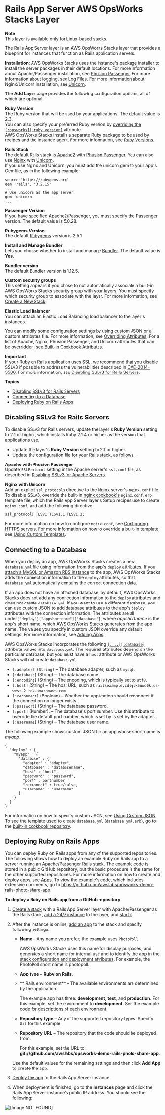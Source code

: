 # Rails App Server AWS OpsWorks Stacks Layer<a name="workinglayers-rails"></a>

**Note**  
This layer is available only for Linux\-based stacks\.

The Rails App Server layer is an AWS OpsWorks Stacks layer that provides a blueprint for instances that function as Rails application servers\.

**Installation**: AWS OpsWorks Stacks uses the instance's package installer to install the server packages in their default locations\. For more information about Apache/Passenger installation, see [Phusion Passenger](https://www.phusionpassenger.com/)\. For more information about logging, see [Log Files](http://httpd.apache.org/docs/2.2/logs.html)\. For more information about Nginx/Unicorn installation, see [Unicorn](http://unicorn.bogomips.org/)\.

The **Add Layer** page provides the following configuration options, all of which are optional\.

**Ruby Version**  
The Ruby version that will be used by your applications\. The default value is 2\.3\.  
You can also specify your preferred Ruby version by [overriding the `[:opsworks][:ruby_version]`](workingcookbook-attributes.md) attribute\.  
AWS OpsWorks Stacks installs a separate Ruby package to be used by recipes and the instance agent\. For more information, see [Ruby Versions](workingcookbook-ruby.md)\.

**Rails Stack**  
The default Rails stack is [Apache2](http://httpd.apache.org/) with [Phusion Passenger](https://www.phusionpassenger.com/)\. You can also use [Nginx](http://nginx.org/en/) with [Unicorn](http://unicorn.bogomips.org/)\.  
If you use Nginx and Unicorn, you must add the unicorn gem to your app's Gemfile, as in the following example:  

```
source 'https://rubygems.org'
gem 'rails', '3.2.15'
...
# Use unicorn as the app server
gem 'unicorn'
...
```

**Passenger Version**  
If you have specified Apache2/Passenger, you must specify the Passenger version\. The default value is 5\.0\.28\.

**Rubygems Version**  
The default [Rubygems](http://rubygems.org/) version is 2\.5\.1

**Install and Manage Bundler**  
Lets you choose whether to install and manage [Bundler](http://gembundler.com/)\. The default value is **Yes**\.

**Bundler version**  
The default Bundler version is 1\.12\.5\.

**Custom security groups**  
This setting appears if you chose to not automatically associate a built\-in AWS OpsWorks Stacks security group with your layers\. You must specify which security group to associate with the layer\. For more information, see [Create a New Stack](workingstacks-creating.md)\.

**Elastic Load Balancer**  
You can attach an Elastic Load Balancing load balancer to the layer's instances\.

You can modify some configuration settings by using custom JSON or a custom attributes file\. For more information, see [Overriding Attributes](workingcookbook-attributes.md)\. For a list of Apache, Nginx, Phusion Passenger, and Unicorn attributes that can be overridden, see [Built\-in Cookbook Attributes](attributes-recipes.md)\.

**Important**  
If your Ruby on Rails application uses SSL, we recommend that you disable SSLv3 if possible to address the vulnerabilities described in [CVE\-2014\-3566](http://www.cve.mitre.org/cgi-bin/cvename.cgi?name=CVE-2014-3566)\. For more information, see [Disabling SSLv3 for Rails Servers](#workinglayers-rails-sslv3)\.

**Topics**
+ [Disabling SSLv3 for Rails Servers](#workinglayers-rails-sslv3)
+ [Connecting to a Database](#workinglayers-rails-db)
+ [Deploying Ruby on Rails Apps](#workinglayers-rails-deploy)

## Disabling SSLv3 for Rails Servers<a name="workinglayers-rails-sslv3"></a>

To disable SSLv3 for Rails servers, update the layer's **Ruby Version** setting to 2\.1 or higher, which installs Ruby 2\.1\.4 or higher as the version that applications use\.
+ Update the layer's **Ruby Version** setting to 2\.1 or higher\.
+ Update the configuration file for your Rails stack, as follows\.

**Apache with Phusion Passenger**  
Update `SSLProtocol` setting in the Apache server's `ssl.conf` file, as described in [Disabling SSLv3 for Apache Servers](layers-java.md#layers-java-sslv3)\.

**Nginx with Unicorn**  
Add an explicit `ssl_protocols` directive to the Nginx server's `nginx.conf` file\. To disable SSLv3, override the built\-in [nginx cookbook's](https://github.com/aws/opsworks-cookbooks/tree/release-chef-11.10/nginx) `nginx.conf.erb` template file, which the Rails App Server layer's Setup recipes use to create `nginx.conf`, and add the following directive:  

```
ssl_protocols TLSv1 TLSv1.1 TLSv1.2;
```
For more information on how to configure `nginx.conf`, see [Configuring HTTPS servers](http://nginx.org/en/docs/http/configuring_https_servers.html)\. For more information on how to override a built\-in template, see [Using Custom Templates](workingcookbook-template-override.md)\.

## Connecting to a Database<a name="workinglayers-rails-db"></a>

When you deploy an app, AWS OpsWorks Stacks creates a new `database.yml` file using information from the app's [`deploy` attributes](workingcookbook-json.md#workingcookbook-json-deploy)\. If you [attach a MySQL or Amazon RDS instance](workingapps-creating.md#workingapps-creating-data) to the app, AWS OpsWorks Stacks adds the connection information to the `deploy` attributes, so that `database.yml` automatically contains the correct connection data\. 

If an app does not have an attached database, by default, AWS OpsWorks Stacks does not add any connection information to the `deploy` attributes and does not create `database.yml`\. If you want to use a different database, you can use custom JSON to add database attributes to the app's `deploy` attributes with the connection information\. The attributes are all under`["deploy"]["appshortname"]["database"]`, where *appshortname* is the app's short name, which AWS OpsWorks Stacks generates from the app name\. The values you specify in custom JSON override any default settings\. For more information, see [Adding Apps](workingapps-creating.md)\.

AWS OpsWorks Stacks incorporates the following [`[:...][:database]`](attributes-json-deploy.md#attributes-json-deploy-app-db) attribute values into `database.yml`\. The required attributes depend on the particular database, but you must have a `host` attribute or AWS OpsWorks Stacks will not create `database.yml`\.
+ `[:adapter] (String)` – The database adapter, such as `mysql`\.
+ `[:database]` \(String\) – The database name\.
+ `[:encoding]` \(String\) – The encoding, which is typically set to `utf8`\.
+ `[:host]` \(String\) – The host URL, such as `railsexample.cdlqlk5uwd0k.us-west-2.rds.amazonaws.com`\.
+ `[:reconnect]` \(Boolean\) – Whether the application should reconnect if the connection no longer exists\.
+ `[:password]` \(String\) – The database password\.
+ `[:port]` \(Number\)\. – The database's port number\. Use this attribute to override the default port number, which is set by is set by the adapter\.
+ `[:username]` \(String\) – The database user name\.

The following example shows custom JSON for an app whose short name is *myapp*\.

```
{
  "deploy" : {
    "myapp" : {
      "database" : {
        "adapter" : "adapter",
        "database" : "databasename",
        "host" : "host",
        "password" : "password",
        "port" : portnumber
        "reconnect" : true/false,
        "username" : "username"
      }
    }
  }
}
```

For information on how to specify custom JSON, see [Using Custom JSON](workingstacks-json.md)\. To see the template used to create `database.yml` \(`database.yml.erb`\), go to the [built\-in cookbook repository](https://github.com/aws/opsworks-cookbooks/tree/release-chef-11.4/rails/templates/default)\.

## Deploying Ruby on Rails Apps<a name="workinglayers-rails-deploy"></a>

You can deploy Ruby on Rails apps from any of the supported repositories\. The following shows how to deploy an example Ruby on Rails app to a server running an Apache/Passenger Rails stack\. The example code is stored in a public GitHub repository, but the basic procedure is the same for the other supported repositories\. For more information on how to create and deploy apps, see [Apps](workingapps.md)\. To view the example's code, which includes extensive comments, go to [https://github\.com/awslabs/opsworks\-demo\-rails\-photo\-share\-app](https://github.com/awslabs/opsworks-demo-rails-photo-share-app)\. 

**To deploy a Ruby on Rails app from a GitHub repository**

1. [Create a stack](workingstacks-creating.md) with a Rails App Server layer with Apache/Passenger as the Rails stack, [add a 24/7 instance](workinginstances-add.md) to the layer, and [start it](workinginstances-starting.md)\. 

1. After the instance is online, [add an app](workingapps-creating.md#workingapps-creating-general) to the stack and specify following settings:
   + **Name** – Any name you prefer; the example uses `PhotoPoll`\.

     AWS OpsWorks Stacks uses this name for display purposes, and generates a short name for internal use and to identify the app in the [stack configuration and deployment attributes](workingcookbook-json.md)\. For example, the PhotoPoll short name is photopoll\.
   + **App type** – **Ruby on Rails**\.
   + ** Rails environment** – The available environments are determined by the application\.

     The example app has three: **development**, **test**, and **production**\. For this example, set the environment to **development**\. See the example code for descriptions of each environment\.
   + **Repository type** – Any of the supported repository types\. Specify `Git` for this example
   + **Repository URL** – The repository that the code should be deployed from\.

     For this example, set the URL to **git://github\.com/awslabs/opsworks\-demo\-rails\-photo\-share\-app**\.

   Use the default values for the remaining settings and then click **Add App** to create the app\.

1. [Deploy the app](workingapps-deploying.md) to the Rails App Server instance\.

1. When deployment is finished, go to the **Instances** page and click the Rails App Server instance's public IP address\. You should see the following:

![\[Image NOT FOUND\]](http://docs.aws.amazon.com/opsworks/latest/userguide/images/rails_example.png)